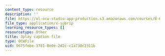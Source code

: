 ```yaml
---
content_type: resource
description: ''
file: https://ol-ocw-studio-app-production.s3.amazonaws.com/courses/8-01sc-classical-mechanics-fall-2016/9675febe37818e0e2d2cc1a730c2311b_UE-O9TiKOw0.srt
file_type: application/x-subrip
learning_resource_types: []
resourcetype: Other
title: 3play caption file
type: OCWFile
uid: 9675febe-3781-8e0e-2d2c-c1a730c2311b
---
```

